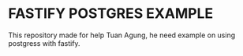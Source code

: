 # FASTIFY POSTGRES EXAMPLE

This repository made for help Tuan Agung, he need example on using postgress with fastify.
